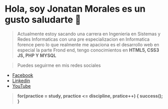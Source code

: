 # **Hola, soy Jonatan Morales es un gusto saludarte 👋**

> Actualmente estoy sacando una carrera en Ingenieria en Sistemas y Redes Informaticas con una pre especializacion en Informatica forence pero lo que realmente me apaciona es el desarrollo web en especial la parte Frond end, tengo conocimientos en **HTML5, CSS3 JS, PHP Y MYSQL**

> Puedes seguirme en mis redes sociales

- [Facebook](https://www.facebook.com/jonatan.morales.3572846/)
- [Linkedin](www.linkedin.com/in/jonatan-morales-7b4617232)
- [YouTube](https://www.youtube.com/channel/UCxw3dssRXTAq5CmXSjp2Ujw)

> **for(practice = study, practice <= discipline, pratice++) { success(); }**

<!--
**DevJonatanMorales/DevJonatanMorales** is a ✨ _special_ ✨ repository because its `README.md` (this file) appears on your GitHub profile.

Here are some ideas to get you started:

- 🔭 I’m currently working on ...
- 🌱 I’m currently learning ...
- 👯 I’m looking to collaborate on ...
- 🤔 I’m looking for help with ...
- 💬 Ask me about ...
- 📫 How to reach me: ...
- 😄 Pronouns: ...
- ⚡ Fun fact: ...
-->
